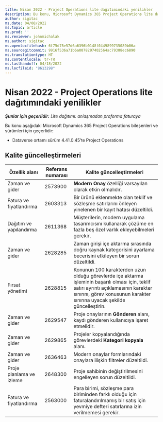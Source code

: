 ```yaml
---
title: Nisan 2022 - Project Operations lite dağıtımındaki yenilikler
description: Bu konu, Microsoft Dynamics 365 Project Operations lite dağıtımının Nisan 2022 sürümünde kullanılabilen kalite güncelleştirmeleri hakkında bilgi sağlar.
author: sigitac
ms.date: 04/08/2022
ms.topic: article
ms.prod: ''
ms.reviewer: johnmichalak
ms.author: sigitac
ms.openlocfilehash: 6f75d75e57d6a6396b0148f0449899735089b06a
ms.sourcegitcommit: 9916f536a71b6a0078297402564ac79308ec6890
ms.translationtype: HT
ms.contentlocale: tr-TR
ms.lasthandoff: 04/18/2022
ms.locfileid: "8613298"
---
```

# <a name="whats-new-april-2022---project-operations-lite-deployment"></a>Nisan 2022 - Project Operations lite dağıtımındaki yenilikler

_**Şunlar için geçerlidir:** Lite dağıtımı: anlaşmadan proforma faturaya_

Bu konu aşağıdaki Microsoft Dynamics 365 Project Operations bileşenleri ve sürümleri için geçerlidir:

- Dataverse ortamı sürüm 4.41.0.45'te Project Operations

## <a name="quality-updates"></a>Kalite güncelleştirmeleri

| Özellik alanı | Referans numarası | Kalite güncelleştirmeleri |
| --- | --- | --- |
| Zaman ve gider | 2573900 | **Modern Onay** özelliği varsayılan olarak etkin olmalıdır. |
| Fatura ve fiyatlandırma | 2603313 | Bir ürünü eklenmekte olan teklif ve sözleşme satırlarını önleyen yinelenen bir kayıt hatası düzeltildi. |
| Dağıtım ve yapılandırma | 2611368 | Müşterilerin, modern uygulama tasarımcısını kullanarak çözüme en fazla beş özel varlık ekleyebilmeleri gerekir. |
| Zaman ve gider | 2628285 | Zaman girişi içe aktarma sırasında doğru kaynak kategorisini ayarlama becerisini etkileyen bir sorun düzeltildi. |
| Fırsat yönetimi| 2628815 | Konunun 100 karakterden uzun olduğu görevlerde içe aktarma işleminin başarılı olması için, teklif satırı ayrıntı açıklamasının karakter sınırını, görev konusunun karakter sınırına uyacak şekilde güncelleştirin. |
| Zaman ve gider| 2629547 | Proje onaylarının **Gönderen** alanı, kaydı gönderen kullanıcıya işaret etmelidir. |
| Zaman ve gider| 2629865 | Projeler kopyalandığında görevlerdeki **Kategori kopyala** alanı. |
| Zaman ve gider| 2636463 | Modern onaylar formlarındaki onaylara ilişkin filtreler düzeltildi. |
| Proje planlama ve izleme | 2648300 | Proje sahibinin değiştirilmesini engelleyen sorun düzeltildi. |
| Fatura ve fiyatlandırma | 2563000 | Para birimi, sözleşme para biriminden farklı olduğu için faturalandırılmamış bir satış için yevmiye defteri satırlarına izin verilmemesi gerekir. |
